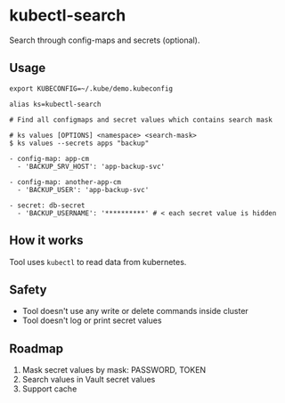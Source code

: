 # kubectl-search

Search through config-maps and secrets (optional).

## Usage

```shell
export KUBECONFIG=~/.kube/demo.kubeconfig

alias ks=kubectl-search

# Find all configmaps and secret values which contains search mask

# ks values [OPTIONS] <namespace> <search-mask>
$ ks values --secrets apps "backup"

- config-map: app-cm
  - 'BACKUP_SRV_HOST': 'app-backup-svc' 
  
- config-map: another-app-cm
  - 'BACKUP_USER': 'app-backup-svc'
  
- secret: db-secret
  - 'BACKUP_USERNAME': '**********' # < each secret value is hidden
```

## How it works

Tool uses `kubectl` to read data from kubernetes.

## Safety

- Tool doesn't use any write or delete commands inside cluster
- Tool doesn't log or print secret values

## Roadmap

1. Mask secret values by mask: PASSWORD, TOKEN 
2. Search values in Vault secret values
3. Support cache